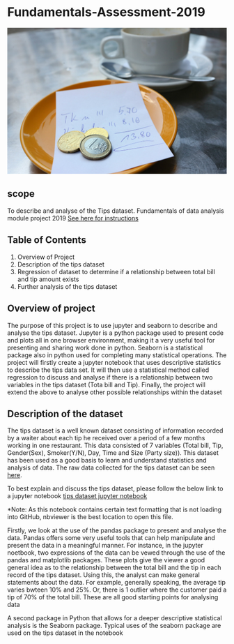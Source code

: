 # Fundamentals-Assessment-2019
![tipping](/Images/tipping.png)
## scope
To describe and analyse of the Tips dataset. Fundamentals of data analysis module project 2019
[See here for instructions](https://github.com/ianmcloughlin/project-2019-fundda/raw/master/project.pdf)
## Table of Contents
1. Overview of Project
2. Description of the tips dataset
3. Regression of dataset to determine if a relationship between total bill and tip amount exists
4. Further analysis of the tips dataset

## Overview of project
The purpose of this project is to use jupyter and seaborn to describe and analyse the tips dataset. Jupyter is a python package used to present code and plots all in one browser environment, making it a very useful tool for presenting and sharing work done in python. Seaborn is a statistical package also in python used for completing many statistical operations. The project will firstly create a jupyter notebook that uses descriptive statistics to describe the tips data set. It will then use a statistical method called regression to discuss and analyse if there is a relationship between two variables in the tips dataset (Tota bill and Tip). Finally, the project will extend the above to analyse other possible relationships within the dataset

## Description of the dataset
The tips dataset is a well known dataset consisting of information recorded by a waiter about each tip he received over a period of a few months working in one restaurant. This data consisted of 7 variables (Total bill, Tip, Gender(Sex), Smoker(Y/N), Day, Time and Size (Party size)). This dataset has been used as a good basis to learn and understand statistics and analysis of data. The raw data collected for the tips dataset can be seen [here](/Data/tips.csv).

To best explain and discuss the tips dataset, please follow the below link to a jupyter notebook
[tips dataset jupyter notebook](https://nbviewer.jupyter.org/github/BarryClarke/Fundamentals---Assessment-2019/blob/master/Tips%20dataset.ipynb)

*Note: As this notebook contains certain text formatting that is not loading into GitHub, nbviewer is the best location to open this file.

Firstly, we look at the use of the pandas package to present and analyse the data. Pandas offers some very useful tools that can help manipulate and present the data in a meaningful manner. For instance, in the jupyter noetbook, two expressions of the data can be vewed through the use of the pandas and matplotlib packages. These plots give the viewer a good general idea as to the relationship between the total bill and the tip in each record of the tips dataset. Using this, the analyst can make general statements about the data. For example, generally speaking, the average tip varies bwteen 10% and 25%. Or, there is 1 outlier where the customer paid a tip of 70% of the total bill. These are all good starting points for analysing data 

A second package in Python that allows for a deeper descriptive statistical analysis is the Seaborn package. Typical uses of the seaborn package are used on the tips dataset in the notebook 









